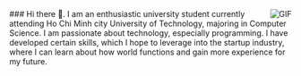 <img align="right" alt="GIF" src="https://i.pinimg.com/originals/e4/26/70/e426702edf874b181aced1e2fa5c6cde.gif" />
### Hi there 👋.  
I am an enthusiastic university student currently attending Ho Chi Minh city University of Technology, majoring
in Computer Science. I am passionate about technology, especially programming. I have developed certain skills,
which I hope to leverage into the startup industry, where I can learn about how world functions and gain more
experience for my future.
<!--
**DacPhuc/DacPhuc** is a ✨ _special_ ✨ repository because its `README.md` (this file) appears on your GitHub profile.

Here are some ideas to get you started:

- 🔭 I’m currently working on ...
- 🌱 I’m currently learning ...
- 👯 I’m looking to collaborate on ...
- 🤔 I’m looking for help with ...
- 💬 Ask me about ...
- 📫 How to reach me: ...
- 😄 Pronouns: ...
- ⚡ Fun fact: ...
-->
